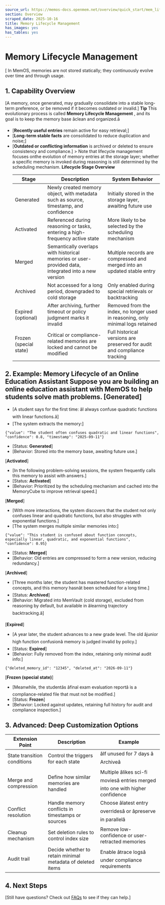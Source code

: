 ```yaml
---
source_url: https://memos-docs.openmem.net/overview/quick_start/mem_lifecycle
section: Overview
scraped_date: 2025-10-16
title: Memory Lifecycle Management
has_images: yes
has_tables: yes
---
```


# Memory Lifecycle Management
 [ In MemOS, memories are not stored statically; they continuously evolve over time and through usage. 
## 1. Capability Overview
 
[A memory, once generated, may gradually consolidate into a stable long-term preference, or be removed if it becomes outdated or invalid.] **Tip** 
 This evolutionary process is called **Memory Lifecycle Management** , and its goal is to keep the memory base âclean and organized.â 
 
- [**Recently useful entries** remain active for easy retrieval;]
- [**Long-term stable facts** are consolidated to reduce duplication and noise;]
- [**Outdated or conflicting information** is archived or deleted to ensure consistency and compliance.] > Note that lifecycle management focuses onthe evolution of memory entries at the storage layer; whether a specific memory is invoked during reasoning is still determined by the scheduling mechanism. **Lifecycle Stage Overview** <table><thead><tr><th>Stage</th><th>Description</th><th>System Behavior</th></tr></thead><tbody><tr><td>Generated</td><td>Newly created memory object, with metadata such as source, timestamp, and confidence</td><td>Initially stored in the storage layer, awaiting future use</td></tr><tr><td>Activated</td><td>Referenced during reasoning or tasks, entering a high-frequency active state</td><td>More likely to be selected by the scheduling mechanism</td></tr><tr><td>Merged</td><td>Semantically overlaps with historical memories or user-provided data, integrated into a new version</td><td>Multiple records are compressed and merged into an updated stable entry</td></tr><tr><td>Archived</td><td>Not accessed for a long period, downgraded to cold storage</td><td>Only enabled during special retrievals or backtracking</td></tr><tr><td>Expired (optional)</td><td>After archiving, further timeout or policy judgment marks it invalid</td><td>Removed from the index, no longer used in reasoning, only minimal logs retained</td></tr><tr><td>Frozen (special state)</td><td>Critical or compliance-related memories are locked and cannot be modified</td><td>Full historical versions are preserved for audit and compliance tracking</td></tr></tbody></table>
 
 
## 2. Example: Memory Lifecycle of an Online Education Assistant Suppose you are building an **online education assistant** with MemOS to help students solve math problems. [**Generated**]
 
- [A student says for the first time: âI always confuse quadratic functions with linear functions.â]
- [The system extracts the memory:]
 
```
{"value": "The student often confuses quadratic and linear functions", "confidence": 0.8, "timestamp": "2025-09-11"}

```
 
- [Status: **Generated**]
- [Behavior: Stored into the memory base, awaiting future use.]
 
[**Activated**]
 
- [In the following problem-solving sessions, the system frequently calls this memory to assist with answers.]
- [Status: **Activated**]
- [Behavior: Prioritized by the scheduling mechanism and cached into the MemoryCube to improve retrieval speed.]
 
[**Merged**]
 
- [With more interactions, the system discovers that the student not only confuses linear and quadratic functions, but also struggles with exponential functions.]
- [The system merges multiple similar memories into:]
 
```
{"value": "This student is confused about function concepts, especially linear, quadratic, and exponential functions", "confidence": 0.95}

```
 
- [Status: **Merged**]
- [Behavior: Old entries are compressed to form a new version, reducing redundancy.]
 
[**Archived**]
 
- [Three months later, the student has mastered function-related concepts, and this memory hasnât been scheduled for a long time.]
- [Status: **Archived**]
- [Behavior: Migrated into MemVault (cold storage), excluded from reasoning by default, but available in âlearning trajectory backtracking.â]
 
[**Expired**]
 
- [A year later, the student advances to a new grade level. The old âjunior high function confusionâ memory is judged invalid by policy.]
- [Status: **Expired**]
- [Behavior: Fully removed from the index, retaining only minimal audit info:]
 
```
{"deleted_memory_id": "12345", "deleted_at": "2026-09-11"}

```
 
[**Frozen (special state)**]
 
- [Meanwhile, the studentâs âfinal exam evaluation reportâ is a compliance-related file that must not be modified.]
- [Status: **Frozen**]
- [Behavior: Locked against updates, retaining full history for audit and compliance inspection.]
 
 
## 3. Advanced: Deep Customization Options
 
<table><thead><tr><th>Extension Point</th><th>Description</th><th>Example</th></tr></thead><tbody><tr><td>State transition conditions</td><td>Control the triggers for each state</td><td>âIf unused for 7 days â Archiveâ</td></tr><tr><td>Merge and compression</td><td>Define how similar memories are handled</td><td>Multiple âlikes sci-fi moviesâ entries merged into one with higher confidence</td></tr><tr><td>Conflict resolution</td><td>Handle memory conflicts in timestamps or sources</td><td>Choose âlatest entry overridesâ or âpreserve in parallelâ</td></tr><tr><td>Cleanup mechanism</td><td>Set deletion rules to control index size</td><td>Remove low-confidence or user-retracted memories</td></tr><tr><td>Audit trail</td><td>Decide whether to retain minimal metadata of deleted items</td><td>Enable âtrace logsâ under compliance requirements</td></tr></tbody></table>
 
 
## 4. Next Steps
 
[Still have questions? Check out [FAQs](/overview/faq) to see if they can help.]

